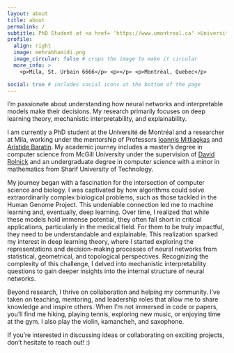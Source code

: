 ```yaml
---
layout: about
title: about
permalink: /
subtitle: PhD Student at <a href= 'https://www.umontreal.ca' >Université de Montréal</a> <br> Researcher at <a href= 'https://mila.quebec' >Mila, Quebec AI Institute</a> 
profile:
  align: right
  image: mehrabhamidi.png
  image_circular: false # crops the image to make it circular
  more_info: >
    <p>Mila, St. Urbain 6666</p> <p></p> <p>Montréal, Quebec</p>

social: true # includes social icons at the bottom of the page
---
```



I’m passionate about understanding how neural networks and interpretable models make their decisions. My research primarily focuses on deep learning theory, mechanistic interpretability, and explainability.

I am currently a PhD student at the Université de Montréal and a researcher at Mila, working under the mentorship of Professors <a href="https://mitliagkas.github.io/">Ioannis Mitliagkas</a> and <a href="https://www.arisbar.org/">Aristide Baratin</a>. My academic journey includes a master’s degree in computer science from McGill University under the supervision of <a href="https://davidrolnick.com/">David Rolnick</a> and an undergraduate degree in computer science with a minor in mathematics from Sharif University of Technology.

My journey began with a fascination for the intersection of computer science and biology. I was captivated by how algorithms could solve extraordinarily complex biological problems, such as those tackled in the Human Genome Project. This undeniable connection led me to machine learning and, eventually, deep learning. Over time, I realized that while these models hold immense potential, they often fall short in critical applications, particularly in the medical field. For them to be truly impactful, they need to be understandable and explainable. This realization sparked my interest in deep learning theory, where I started exploring the representations and decision-making processes of neural networks from statistical, geometrical, and topological perspectives. Recognizing the complexity of this challenge, I delved into mechanistic interpretability questions to gain deeper insights into the internal structure of neural networks.

Beyond research, I thrive on collaboration and helping my community. I’ve taken on teaching, mentoring, and leadership roles that allow me to share knowledge and inspire others. When I’m not immersed in code or papers, you’ll find me hiking, playing tennis, exploring new music, or enjoying time at the gym. I also play the violin, kamancheh, and saxophone.

If you’re interested in discussing ideas or collaborating on exciting projects, don’t hesitate to reach out! :)